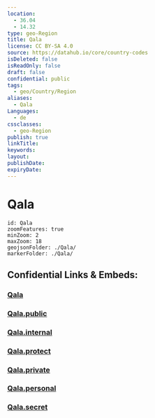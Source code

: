 ```yaml
---
location:
  - 36.04
  - 14.32
type: geo-Region
title: Qala
license: CC BY-SA 4.0
source: https://datahub.io/core/country-codes
isDeleted: false
isReadOnly: false
draft: false
confidential: public
tags:
  - geo/Country/Region
aliases:
  - Qala
Languages:
  - de
cssclasses:
  - geo-Region
publish: true
linkTitle:
keywords:
layout:
publishDate:
expiryDate:
---
```


# Qala

```leaflet
id: Qala
zoomFeatures: true 
minZoom: 2 
maxZoom: 18
geojsonFolder: ./Qala/
markerFolder: ./Qala/
```


## Confidential Links & Embeds: 

### [Qala](/_Standards/Earth/Continent/Europe/Europe~South/Malta/Regions~Malta/Għawdex/counties~Għawdex/Qala.md) 

### [Qala.public](/_public/Earth/Continent/Europe/Europe~South/Malta/Regions~Malta/Għawdex/counties~Għawdex/Qala.public.md) 

### [Qala.internal](/_internal/Earth/Continent/Europe/Europe~South/Malta/Regions~Malta/Għawdex/counties~Għawdex/Qala.internal.md) 

### [Qala.protect](/_protect/Earth/Continent/Europe/Europe~South/Malta/Regions~Malta/Għawdex/counties~Għawdex/Qala.protect.md) 

### [Qala.private](/_private/Earth/Continent/Europe/Europe~South/Malta/Regions~Malta/Għawdex/counties~Għawdex/Qala.private.md) 

### [Qala.personal](/_personal/Earth/Continent/Europe/Europe~South/Malta/Regions~Malta/Għawdex/counties~Għawdex/Qala.personal.md) 

### [Qala.secret](/_secret/Earth/Continent/Europe/Europe~South/Malta/Regions~Malta/Għawdex/counties~Għawdex/Qala.secret.md)

